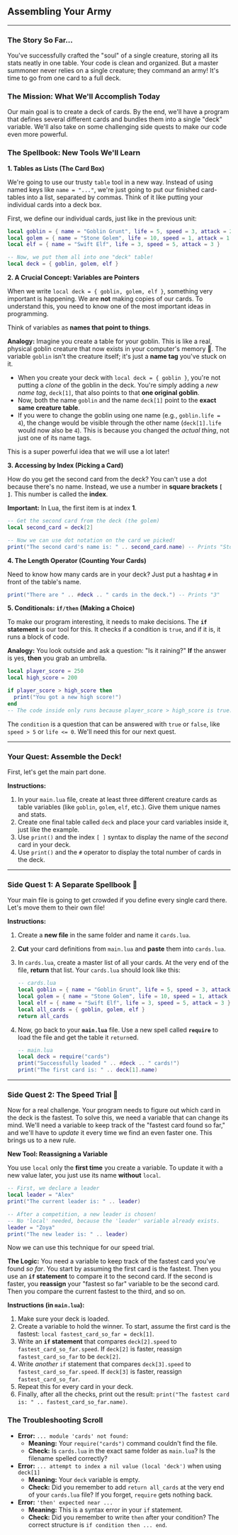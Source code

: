 ## Assembling Your Army

-----

### The Story So Far...

You've successfully crafted the "soul" of a single creature, storing all its stats neatly in one table. Your code is clean and organized. But a master summoner never relies on a single creature; they command an army\! It's time to go from one card to a full deck.

### The Mission: What We'll Accomplish Today

Our main goal is to create a deck of cards. By the end, we'll have a program that defines several different cards and bundles them into a single "deck" variable. We'll also take on some challenging side quests to make our code even more powerful.

### The Spellbook: New Tools We'll Learn

**1. Tables as Lists (The Card Box)**

We're going to use our trusty `table` tool in a new way. Instead of using named keys like `name = "..."`, we're just going to put our finished card-tables into a list, separated by commas. Think of it like putting your individual cards into a deck box.

First, we define our individual cards, just like in the previous unit:

```lua
local goblin = { name = "Goblin Grunt", life = 5, speed = 3, attack = 2 }
local golem = { name = "Stone Golem", life = 10, speed = 1, attack = 1 }
local elf = { name = "Swift Elf", life = 3, speed = 5, attack = 3 }

-- Now, we put them all into one "deck" table!
local deck = { goblin, golem, elf }
```

**2. A Crucial Concept: Variables are Pointers**

When we write `local deck = { goblin, golem, elf }`, something very important is happening. We are **not** making copies of our cards. To understand this, you need to know one of the most important ideas in programming.

Think of variables as **names that point to things**.

**Analogy:** Imagine you create a table for your goblin. This is like a real, physical goblin creature that now exists in your computer's memory 👹. The variable `goblin` isn't the creature itself; it's just a **name tag** you've stuck on it.

  * When you create your deck with `local deck = { goblin }`, you're not putting a *clone* of the goblin in the deck. You're simply adding a *new name tag*, `deck[1]`, that also points to that **one original goblin**.
  * Now, both the name `goblin` and the name `deck[1]` point to the **exact same creature table**.
  * If you were to change the goblin using one name (e.g., `goblin.life = 4`), the change would be visible through the other name (`deck[1].life` would now also be `4`). This is because you changed the *actual thing*, not just one of its name tags.

This is a super powerful idea that we will use a lot later\!

**3. Accessing by Index (Picking a Card)**

How do you get the second card from the deck? You can't use a dot because there's no name. Instead, we use a number in **square brackets `[ ]`**. This number is called the **index**.

**Important:** In Lua, the first item is at index **1**.

```lua
-- Get the second card from the deck (the golem)
local second_card = deck[2]

-- Now we can use dot notation on the card we picked!
print("The second card's name is: " .. second_card.name) -- Prints "Stone Golem"
```

**4. The Length Operator (Counting Your Cards)**

Need to know how many cards are in your deck? Just put a hashtag `#` in front of the table's name.

```lua
print("There are " .. #deck .. " cards in the deck.") -- Prints "3"
```

**5. Conditionals: `if/then` (Making a Choice)**

To make our program interesting, it needs to make decisions. The **`if` statement** is our tool for this. It checks if a condition is `true`, and if it is, it runs a block of code.

**Analogy:** You look outside and ask a question: "Is it raining?" **If** the answer is yes, **then** you grab an umbrella.

```lua
local player_score = 250
local high_score = 200

if player_score > high_score then
  print("You got a new high score!")
end
-- The code inside only runs because player_score > high_score is true.
```

The `condition` is a question that can be answered with `true` or `false`, like `speed > 5` or `life <= 0`. We'll need this for our next quest.

-----

### Your Quest: Assemble the Deck\!

First, let's get the main part done.

**Instructions:**

1.  In your `main.lua` file, create at least three different creature cards as table variables (like `goblin`, `golem`, `elf`, etc.). Give them unique names and stats.
2.  Create one final table called `deck` and place your card variables inside it, just like the example.
3.  Use `print()` and the index `[ ]` syntax to display the name of the *second* card in your deck.
4.  Use `print()` and the `#` operator to display the total number of cards in the deck.

-----

### Side Quest 1: A Separate Spellbook 📜

Your main file is going to get crowded if you define every single card there. Let's move them to their own file\!

**Instructions:**

1.  Create a **new file** in the same folder and name it `cards.lua`.
2.  **Cut** your card definitions from `main.lua` and **paste** them into `cards.lua`.
3.  In `cards.lua`, create a master list of all your cards. At the very end of the file, **return** that list. Your `cards.lua` should look like this:

    ```lua
    -- cards.lua
    local goblin = { name = "Goblin Grunt", life = 5, speed = 3, attack = 2 }
    local golem = { name = "Stone Golem", life = 10, speed = 1, attack = 1 }
    local elf = { name = "Swift Elf", life = 3, speed = 5, attack = 3 }
    local all_cards = { goblin, golem, elf }
    return all_cards
    ```

4.  Now, go back to your **`main.lua`** file. Use a new spell called **`require`** to load the file and get the table it `return`ed.

    ```lua
    -- main.lua
    local deck = require("cards")
    print("Successfully loaded " .. #deck .. " cards!")
    print("The first card is: " .. deck[1].name)
    ```

-----

### Side Quest 2: The Speed Trial 💨

Now for a real challenge. Your program needs to figure out which card in the deck is the fastest. To solve this, we need a variable that can change its mind. We'll need a variable to keep track of the "fastest card found so far," and we'll have to *update* it every time we find an even faster one. This brings us to a new rule.

**New Tool: Reassigning a Variable**

You use `local` only the **first time** you create a variable. To update it with a new value later, you just use its name **without** `local`. 

```lua
-- First, we declare a leader
local leader = "Alex"
print("The current leader is: " .. leader)

-- After a competition, a new leader is chosen!
-- No 'local' needed, because the 'leader' variable already exists.
leader = "Zoya"
print("The new leader is: " .. leader)
```

Now we can use this technique for our speed trial.

**The Logic:**
You need a variable to keep track of the fastest card you've found *so far*. You start by assuming the first card is the fastest. Then you use an **`if` statement** to compare it to the second card. If the second is faster, you **reassign** your "fastest so far" variable to be the second card. Then you compare the current fastest to the third, and so on.

**Instructions (in `main.lua`):**

1.  Make sure your deck is loaded.
2.  Create a variable to hold the winner. To start, assume the first card is the fastest: `local fastest_card_so_far = deck[1]`.
3.  Write an **`if` statement** that compares `deck[2].speed` to `fastest_card_so_far.speed`. If `deck[2]` is faster, reassign `fastest_card_so_far` to be `deck[2]`.
4.  Write *another* `if` statement that compares `deck[3].speed` to `fastest_card_so_far.speed`. If `deck[3]` is faster, reassign `fastest_card_so_far`.
5.  Repeat this for every card in your deck.
6.  Finally, after all the checks, print out the result: `print("The fastest card is: " .. fastest_card_so_far.name)`.

### The Troubleshooting Scroll

  * **Error:** `... module 'cards' not found:`
      * **Meaning:** Your `require("cards")` command couldn't find the file.
      * **Check:** Is `cards.lua` in the exact same folder as `main.lua`? Is the filename spelled correctly?
  * **Error:** `... attempt to index a nil value (local 'deck')` when using `deck[1]`
      * **Meaning:** Your `deck` variable is empty.
      * **Check:** Did you remember to add `return all_cards` at the very end of your `cards.lua` file? If you forget, `require` gets nothing back.
  * **Error:** `'then' expected near ...`
      * **Meaning:** This is a syntax error in your `if` statement.
      * **Check:** Did you remember to write `then` after your condition? The correct structure is `if condition then ... end`.

